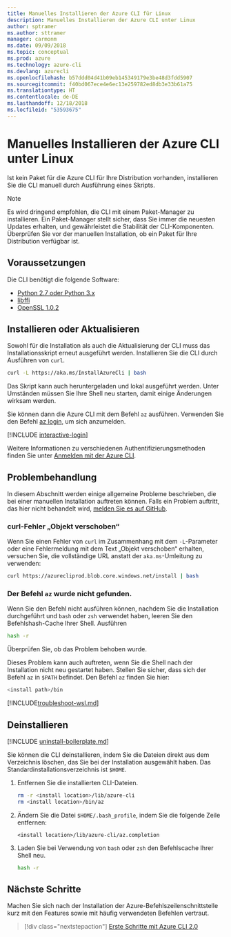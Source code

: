 ```yaml
---
title: Manuelles Installieren der Azure CLI für Linux
description: Manuelles Installieren der Azure CLI unter Linux
author: sptramer
ms.author: sttramer
manager: carmonm
ms.date: 09/09/2018
ms.topic: conceptual
ms.prod: azure
ms.technology: azure-cli
ms.devlang: azurecli
ms.openlocfilehash: b57ddd04d41b09eb145349179e3be48d3fdd5907
ms.sourcegitcommit: f40bd067ece4e6ec13e259782ed8db3e33b61a75
ms.translationtype: HT
ms.contentlocale: de-DE
ms.lasthandoff: 12/18/2018
ms.locfileid: "53593675"
---
```

# <a name="install-azure-cli-on-linux-manually"></a>Manuelles Installieren der Azure CLI unter Linux

Ist kein Paket für die Azure CLI für Ihre Distribution vorhanden, installieren Sie die CLI manuell durch Ausführung eines Skripts.

> [!NOTE]
> Es wird dringend empfohlen, die CLI mit einem Paket-Manager zu installieren. Ein Paket-Manager stellt sicher, dass Sie immer die neuesten Updates erhalten, und gewährleistet die Stabilität der CLI-Komponenten. Überprüfen Sie vor der manuellen Installation, ob ein Paket für Ihre Distribution verfügbar ist.

## <a name="prerequisites"></a>Voraussetzungen

Die CLI benötigt die folgende Software:

* [Python 2.7 oder Python 3.x](https://www.python.org/downloads/)
* [libffi](https://sourceware.org/libffi/)
* [OpenSSL 1.0.2](https://www.openssl.org/source/)

## <a name="install-or-update"></a>Installieren oder Aktualisieren

Sowohl für die Installation als auch die Aktualisierung der CLI muss das Installationsskript erneut ausgeführt werden. Installieren Sie die CLI durch Ausführen von `curl`.

```bash
curl -L https://aka.ms/InstallAzureCli | bash
```

Das Skript kann auch heruntergeladen und lokal ausgeführt werden. Unter Umständen müssen Sie Ihre Shell neu starten, damit einige Änderungen wirksam werden.

Sie können dann die Azure CLI mit dem Befehl `az` ausführen. Verwenden Sie den Befehl [az login](/cli/azure/reference-index#az-login), um sich anzumelden.

[!INCLUDE [interactive-login](includes/interactive-login.md)]

Weitere Informationen zu verschiedenen Authentifizierungsmethoden finden Sie unter [Anmelden mit der Azure CLI](authenticate-azure-cli.md).

## <a name="troubleshooting"></a>Problembehandlung

In diesem Abschnitt werden einige allgemeine Probleme beschrieben, die bei einer manuellen Installation auftreten können. Falls ein Problem auftritt, das hier nicht behandelt wird, [melden Sie es auf GitHub](https://github.com/Azure/azure-cli/issues).

### <a name="curl-object-moved-error"></a>curl-Fehler „Objekt verschoben“

Wenn Sie einen Fehler von `curl` im Zusammenhang mit dem `-L`-Parameter oder eine Fehlermeldung mit dem Text „Objekt verschoben“ erhalten, versuchen Sie, die vollständige URL anstatt der `aka.ms`-Umleitung zu verwenden:

```bash
curl https://azurecliprod.blob.core.windows.net/install | bash
```

### <a name="az-command-not-found"></a>Der Befehl `az` wurde nicht gefunden.

Wenn Sie den Befehl nicht ausführen können, nachdem Sie die Installation durchgeführt und `bash` oder `zsh` verwendet haben, leeren Sie den Befehlshash-Cache Ihrer Shell. Ausführen

```bash
hash -r
```

Überprüfen Sie, ob das Problem behoben wurde.

Dieses Problem kann auch auftreten, wenn Sie die Shell nach der Installation nicht neu gestartet haben. Stellen Sie sicher, dass sich der Befehl `az` in `$PATH` befindet. Den Befehl `az` finden Sie hier:

```bash
<install path>/bin
```

[!INCLUDE[troubleshoot-wsl.md](includes/troubleshoot-wsl.md)]

## <a name="uninstall"></a>Deinstallieren

[!INCLUDE [uninstall-boilerplate.md](includes/uninstall-boilerplate.md)]

Sie können die CLI deinstallieren, indem Sie die Dateien direkt aus dem Verzeichnis löschen, das Sie bei der Installation ausgewählt haben. Das Standardinstallationsverzeichnis ist `$HOME`.

1. Entfernen Sie die installierten CLI-Dateien.

   ```bash
   rm -r <install location>/lib/azure-cli
   rm <install location>/bin/az
   ```

2. Ändern Sie die Datei `$HOME/.bash_profile`, indem Sie die folgende Zeile entfernen:

   ```text
   <install location>/lib/azure-cli/az.completion
   ```

3. Laden Sie bei Verwendung von `bash` oder `zsh` den Befehlscache Ihrer Shell neu.

   ```bash
   hash -r
   ```

## <a name="next-steps"></a>Nächste Schritte

Machen Sie sich nach der Installation der Azure-Befehlszeilenschnittstelle kurz mit den Features sowie mit häufig verwendeten Befehlen vertraut.

> [!div class="nextstepaction"]
> [Erste Schritte mit Azure CLI 2.0](get-started-with-azure-cli.md)
